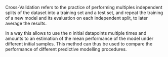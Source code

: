 Cross-Validation refers to the practice of performing multiples independent splits of the dataset into a training set and a test set, and repeat the training of a new model and its evaluation on each independent split, to later average the results.

In a way this allows to use the $n$ initial datapoints multiple times and amounts to an estimation of the mean performance of the model under different initial samples.
This method can thus be used to compare the performance of different predictive modelling procedures.

